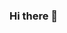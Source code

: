 ### Hi there 👋

<!--
**sushantgiri/sushantgiri** is a ✨ _special_ ✨ repository because its `README.md` (this file) appears on your GitHub profile.

Here are some ideas to get you started:

- 🔭 I’m currently working on twigfar
- 🌱 I’m currently learning Artificial Intelligence and Machine Learning
- 👯 I’m looking to collaborate on mobile projects
- 🤔 I’m looking for help with ...
- 💬 Ask me about ...
- 📫 How to reach me: ...
- 😄 Pronouns: ...
- ⚡ Fun fact: ...
-->
